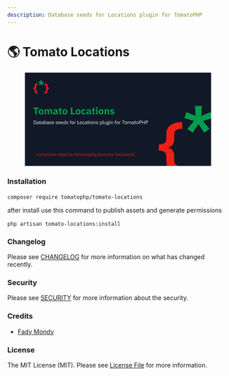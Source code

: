 ```yaml
---
description: Database seeds for Locations plugin for TomatoPHP
---
```


# 🌎 Tomato Locations

<figure><img src="../../.gitbook/assets/screenshot (11).png" alt=""><figcaption></figcaption></figure>

### Installation

```
composer require tomatophp/tomato-locations
```

after install use this command to publish assets and generate permissions

```
php artisan tomato-locations:install
```

### Changelog

Please see [CHANGELOG](https://github.com/tomatophp/tomato-locations/blob/master/CHANGELOG.md) for more information on what has changed recently.

### Security

Please see [SECURITY](https://github.com/tomatophp/tomato-locations/blob/master/SECURITY.md) for more information about the security.

### Credits

* [Fady Mondy](https://www.github.com/3x1io)

### License

The MIT License (MIT). Please see [License File](https://github.com/tomatophp/tomato-locations/blob/master/LICENSE.md) for more information.
